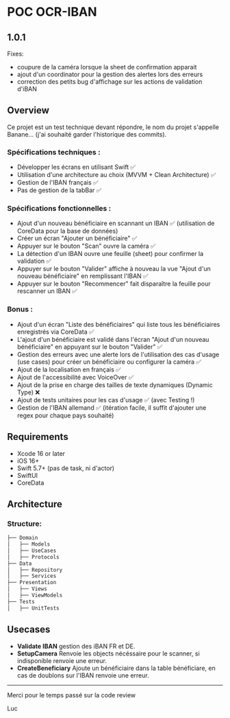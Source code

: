 # POC OCR-IBAN

## 1.0.1

Fixes:
- coupure de la caméra lorsque la sheet de confirmation apparait
- ajout d'un coordinator pour la gestion des alertes lors des erreurs
- correction des petits bug d'affichage sur les actions de validation d'iBAN

## Overview

Ce projet est un test technique devant répondre, le nom du projet s'appelle Banane... (j'ai souhaité garder l'historique des commits).

### Spécifications techniques :

- Développer les écrans en utilisant Swift ✅
- Utilisation d'une architecture au choix (MVVM + Clean Architecture) ✅
- Gestion de l'IBAN français ✅
- Pas de gestion de la tabBar ✅

### Spécifications fonctionnelles :

- Ajout d'un nouveau bénéficiaire en scannant un IBAN ✅ (utilisation de CoreData pour la base de données)
- Créer un écran "Ajouter un bénéficiaire" ✅
- Appuyer sur le bouton "Scan" ouvre la caméra ✅
- La détection d'un IBAN ouvre une feuille (sheet) pour confirmer la validation ✅
- Appuyer sur le bouton "Valider" affiche à nouveau la vue "Ajout d'un nouveau bénéficiaire" en remplissant l'IBAN ✅
- Appuyer sur le bouton "Recommencer" fait disparaître la feuille pour rescanner un IBAN ✅

### Bonus :

- Ajout d'un écran "Liste des bénéficiaires" qui liste tous les bénéficiaires enregistrés via CoreData ✅
- L'ajout d'un bénéficiaire est validé dans l'écran "Ajout d'un nouveau bénéficiaire" en appuyant sur le bouton "Valider" ✅
- Gestion des erreurs avec une alerte lors de l'utilisation des cas d'usage (use cases) pour créer un bénéficiaire ou configurer la caméra ✅
- Ajout de la localisation en français ✅
- Ajout de l'accessibilité avec VoiceOver ✅
- Ajout de la prise en charge des tailles de texte dynamiques (Dynamic Type) ❌
- Ajout de tests unitaires pour les cas d'usage ✅ (avec Testing !)
- Gestion de l'IBAN allemand ✅ (itération facile, il suffit d'ajouter une regex pour chaque pays souhaité)

## Requirements

- Xcode 16 or later
- iOS 16+
- Swift 5.7+ (pas de task, ni d'actor)
- SwiftUI
- CoreData

## Architecture
  
### Structure:

```bash
├── Domain
│   ├── Models
│   ├── UseCases
│   ├── Protocols
├── Data
│   ├── Repository
│   ├── Services
├── Presentation
│   ├── Views
│   ├── ViewModels
├── Tests
│   ├── UnitTests
```

## Usecases

- **Validate IBAN** gestion des iBAN FR et DE.
- **SetupCamera** Renvoie les objects nécéssaire pour le scanner, si indisponible renvoie une erreur.
- **CreateBeneficiary** Ajoute un bénéficiaire dans la table bénéficiare, en cas de doublons sur l'IBAN renvoie une erreur.

-----

Merci pour le temps passé sur la code review

Luc
